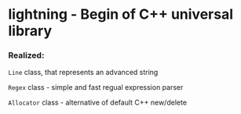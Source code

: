# lightning - Begin of C++ universal library

### Realized:

`Line` class, that represents an advanced string

`Regex` class - simple and fast regual expression parser

`Allocator` class - alternative of default C++ new/delete
